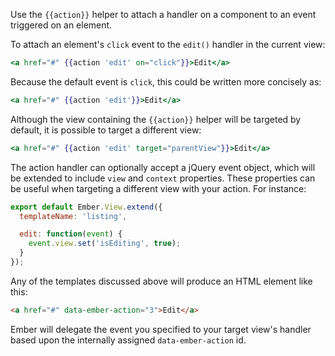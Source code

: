 Use the `{{action}}` helper to attach a handler on a component to an event triggered on an element.

To attach an element's `click` event to the `edit()` handler in the current view:

```handlebars
<a href="#" {{action 'edit' on="click"}}>Edit</a>
```

Because the default event is `click`, this could be written more concisely as:

```handlebars
<a href="#" {{action 'edit'}}>Edit</a>
```

Although the view containing the `{{action}}` helper will be targeted by default, it is possible to target a different view:

```handlebars
<a href="#" {{action 'edit' target="parentView"}}>Edit</a>
```

The action handler can optionally accept a jQuery event object, which will be extended to include `view` and `context` properties. These properties can be useful when targeting a different view with your action. For instance:

```javascript {data-filename=app/views/loading.js}
export default Ember.View.extend({
  templateName: 'listing',

  edit: function(event) {
    event.view.set('isEditing', true);
  }
});
```

Any of the templates discussed above will produce an HTML element like this:

```html
<a href="#" data-ember-action="3">Edit</a>
```

Ember will delegate the event you specified to your target view's handler based upon the internally assigned `data-ember-action` id.
